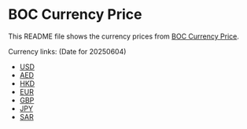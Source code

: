 # BOC Currency Price

This README file shows the currency prices from [BOC Currency Price](https://www.boc.cn/sourcedb/whpj/).

Currency links: (Date for 20250604)

- [USD](https://bocurrencyprice.techina.science/BOC_CURRENCY_PRICE/USD/20250604.json)
- [AED](https://bocurrencyprice.techina.science/BOC_CURRENCY_PRICE/AED/20250604.json)
- [HKD](https://bocurrencyprice.techina.science/BOC_CURRENCY_PRICE/HKD/20250604.json)
- [EUR](https://bocurrencyprice.techina.science/BOC_CURRENCY_PRICE/EUR/20250604.json)
- [GBP](https://bocurrencyprice.techina.science/BOC_CURRENCY_PRICE/GBP/20250604.json)
- [JPY](https://bocurrencyprice.techina.science/BOC_CURRENCY_PRICE/JPY/20250604.json)
- [SAR](https://bocurrencyprice.techina.science/BOC_CURRENCY_PRICE/SAR/20250604.json)
